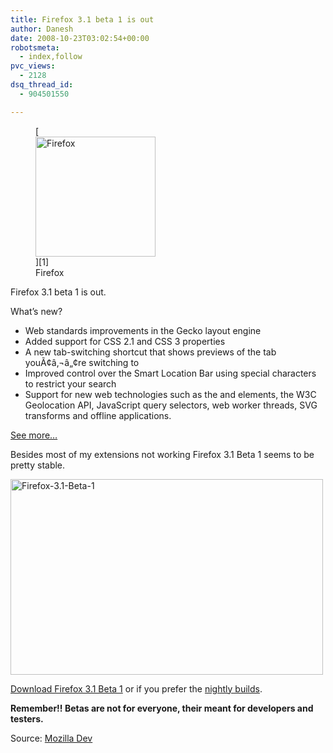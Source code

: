 ```yaml
---
title: Firefox 3.1 beta 1 is out
author: Danesh
date: 2008-10-23T03:02:54+00:00
robotsmeta:
  - index,follow
pvc_views:
  - 2128
dsq_thread_id:
  - 904501550

---
```

<figure id="attachment_577" aria-describedby="caption-attachment-577" style="width: 192px" class="wp-caption alignnone">[<img loading="lazy" class="size-medium wp-image-577" title="Firefox" src="/wp-content/uploads/2008/05/firefoxlogopi91.png" alt="Firefox" width="192" height="192" srcset="/wp-content/uploads/2008/05/firefoxlogopi91.png 192w, /wp-content/uploads/2008/05/firefoxlogopi91-150x150.png 150w" sizes="(max-width: 192px) 100vw, 192px" />][1]<figcaption id="caption-attachment-577" class="wp-caption-text">Firefox</figcaption></figure>

Firefox 3.1 beta 1 is out.

What&#8217;s new?

  * Web standards improvements in the Gecko layout engine
  * Added support for CSS 2.1 and CSS 3 properties
  * A new tab-switching shortcut that shows previews of the tab youÃ¢â‚¬â„¢re switching to
  * Improved control over the Smart Location Bar using special characters to restrict your search
  * Support for new web technologies such as the and elements, the W3C Geolocation API, JavaScript query selectors, web worker threads, SVG transforms and offline applications.

<!--more-->

[See more&#8230;][2]

Besides most of my extensions not working Firefox 3.1 Beta 1 seems to be pretty stable.

[<img loading="lazy" src="http://farm4.static.flickr.com/3155/2965354131_67b4977e33.jpg" alt="Firefox-3.1-Beta-1" width="500" height="313" />][3]

[Download Firefox 3.1 Beta 1][4] or if you prefer the [nightly builds][5].

**Remember!! Betas are not for everyone, their meant for developers and testers.**

Source: [Mozilla Dev][6]

 [1]: /wp-content/uploads/2008/05/firefoxlogopi91.png
 [2]: http://developer.mozilla.org/web-tech/2008/10/14/firefox-31-beta-1-an-overview-of-features-for-web-developers
 [3]: http://www.flickr.com/photos/dannyportal/2965354131/ "Firefox-3.1-Beta-1 by Danesh Manoharan, on Flickr"
 [4]: http://www.mozilla.com/en-US/firefox/all-beta.html
 [5]: http://ftp.mozilla.org/pub/mozilla.org/firefox/nightly/latest-trunk/
 [6]: https://developer.mozilla.org/devnews/index.php/2008/10/14/firefox-31-beta-1-now-available-for-download/